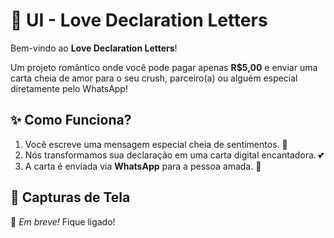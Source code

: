 # 💌 UI - Love Declaration Letters

Bem-vindo ao **Love Declaration Letters**! 

Um projeto romântico onde você pode pagar apenas **R$5,00** e enviar uma carta cheia de amor para o seu crush, parceiro(a) ou alguém especial diretamente pelo WhatsApp!

## ✨ Como Funciona?

1. Você escreve uma mensagem especial cheia de sentimentos. 📝
2. Nós transformamos sua declaração em uma carta digital encantadora. 💕
3. A carta é enviada via **WhatsApp** para a pessoa amada. 📲

## 🎨 Capturas de Tela

🚀 *Em breve!* Fique ligado!
